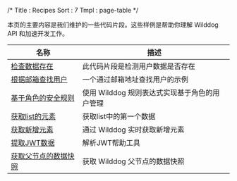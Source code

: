 /*
Title : Recipes
Sort : 7
Tmpl : page-table
*/

本页的主要内容是我们维护的一些代码片段。这些样例是帮助你理解 Wilddog API 和加速开发工作。

| 名称 | 描述 | 
|----|----|
|<a href="https://gist.github.com/yimengtianya/8c026cfb17e1587e2ae9" target="_blank">检查数据存在</a>|此代码片段是检测用户数据是否存在 |
|<a href="https://gist.github.com/yimengtianya/d678a15a31c99dab245a" target="_blank">根据邮箱查找用户</a> |一个通过邮箱地址查找用户的示例 |
|<a href="https://gist.github.com/sararob/331760829a9dcb4be3e7" target="_blank">基于角色的安全规则</a>|使用 Wilddog 规则表达式实现基于角色的用户管理 |
|<a href="https://gist.github.com/yimengtianya/e6bb6e6c837847fbcc87" target="_blank">获取list的元素</a>|获取list中的第一个数据 |
|<a href="https://gist.github.com/yimengtianya/c933134c17567779338a" target="_blank">获取新增元素</a>| 通过 Wilddog 实时获取新增元素 |
|<a href="https://gist.github.com/yimengtianya/283d14243ea9f41ccbc9" target="_blank">提取JWT数据</a>| 解析JWT帮助工具|
|<a href="https://gist.github.com/yimengtianya/6bb23ec1b220c7e8c790" target="_blank"> 获取父节点的数据快照</a>| 获取 Wilddog 父节点的数据快照 |


